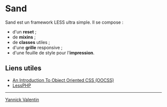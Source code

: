 Sand 
===========

Sand est un framework LESS ultra simple. Il se compose :

- d'un **reset** ;
- de **mixins** ;
- de **classes** utiles ;
- d'une **grille** responsive ;
- d'une feuille de style pour l'**impression**.


Liens utiles 
----------------

- <a href="http://www.smashingmagazine.com/2011/12/12/an-introduction-to-object-oriented-css-oocss/" target="_blank">An Introduction To Object Oriented CSS (OOCSS)</a>
- <a href="http://leafo.net/lessphp/" target="_blank">LessPHP</a>
  
  
---------------------------
  
<a href="http://yvalentin.com/" target="_blank">Yannick Valentin</a>